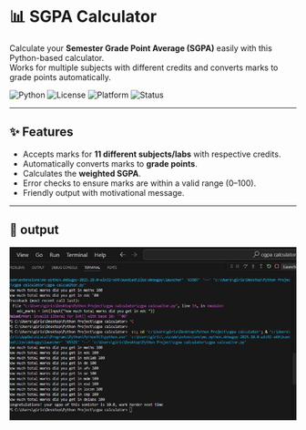 
  # 📊 SGPA Calculator
  
  Calculate your **Semester Grade Point Average (SGPA)** easily with this Python-based calculator.  
  Works for multiple subjects with different credits and converts marks to grade points automatically.
  
  ![Python](https://img.shields.io/badge/Python-3.x-blue?logo=python)
  ![License](https://img.shields.io/badge/License-MIT-green.svg)
  ![Platform](https://img.shields.io/badge/Platform-Any-lightgrey)
  ![Status](https://img.shields.io/badge/Status-Active-brightgreen)
</div>

---

## ✨ Features
- Accepts marks for **11 different subjects/labs** with respective credits.
- Automatically converts marks to **grade points**.
- Calculates the **weighted SGPA**.
- Error checks to ensure marks are within a valid range (0–100).
- Friendly output with motivational message.

---

## 📂 output
![screenshot](4d8a1e21-5dfe-45f4-bfeb-d8055101f814.jpg)
